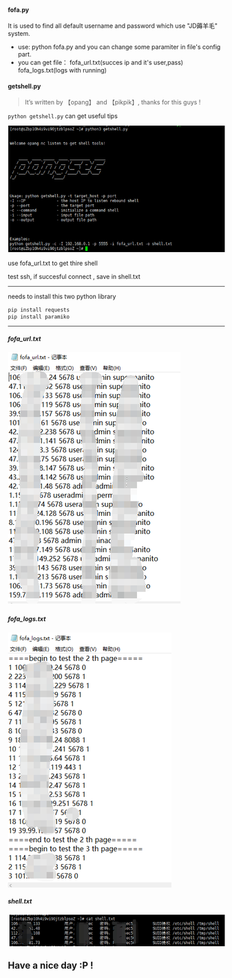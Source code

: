 #### fofa.py
It is used to find all default username and password which use "JD薅羊毛" system.
- use: python fofa.py
and you can change some paramiter in file's config part.
- you can get file： 
  fofa_url.txt(succes ip and it's user,pass)
  fofa_logs.txt(logs with running)

#### getshell.py

> It’s written by 【opang】 and 【pikpik】, thanks for this guys !

`python getshell.py` can get useful tips

![img](./getshellrun.jpg)

use fofa_url.txt to get thire shell

test ssh, if succesful connect , save in shell.txt

-----

needs to install this two python library

```
pip install requests
pip install paramiko
```

----

##### fofa_url.txt

##### ![fofa_url](./fofa_url.jpg)

##### fofa_logs.txt

![fofa_logs](./fofa_logs.jpg)

##### shell.txt

##### ![shell](./shell.jpg)



## Have a nice day :P !
